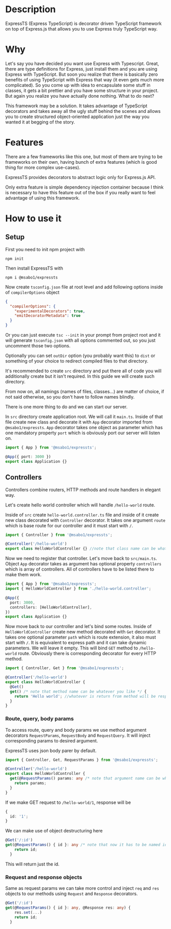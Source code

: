 # Description

ExpressTS (Express TypeScript) is decorator driven TypeScript framework on top of Express.js that allows you to use Express truly TypeScript way.

# Why

Let's say you have decided you want use Express with Typescript. Great, there are type definitions for Express, just install them and you are using Express with TypeScript. But soon you realize that there is basically zero benefits of using TypeScript with Express that way (it even gets much more complicated). So you come up with idea to encapsulate some stuff in classes, it gets a bit prettier and you have some structure in your project. But again you realize you have actually done nothing. What to do next?

This framework may be a solution. It takes advantage of TypeScript decorators and takes away all the ugly stuff behind the scenes and allows you to create structured object-oriented application just the way you wanted it at begging of the story.

# Features

There are a few frameworks like this one, but most of them are trying to be frameworks on their own, having bunch of extra features (which is good thing for more complex use-cases).

ExpressTS provides decorators to abstract logic only for Express.js API.

Only extra feature is simple dependency injection container because I think is necessary to have this feature out of the box if you really want to feel advantage of using this framework.

# How to use it

## Setup

First you need to init npm project with

`npm init`

Then install ExpressTS with

`npm i @msabo1/expressts`

Now create `tsconfig.json` file at root level and add following options inside of `compilerOptions` object

```json
{
  "compilerOptions": {
    "experimentalDecorators": true,
    "emitDecoratorMetadata": true
  }
}
```

Or you can just execute `tsc --init` in your prompt from project root and it will generate `tsconfig.json` with all options commented out, so you just uncomment those two options.

Optionally you can set `outDir` option (you probably want this) to `dist` or something of your choice to redirect compiled files to that directory.

It's recommended to create `src` directory and put there all of code you will additionally create but it isn't required. In this guide we will create such directory.

From now on, all namings (names of files, classes...) are matter of choice, if not said otherwise, so you don't have to follow names blindly.

There is one more thing to do and we can start our server.

In `src` directory create application root. We will call it `main.ts`.
Inside of that file create new class and decorate it with `App` decorator imported from `@msabo1/expressts`. `App` decorator takes one object as parameter which has one mandatory property `port` which is obviously port our server will listen on.

```typescript
import { App } from '@msabo1/expressts';

@App({ port: 3000 })
export class Application {}
```

## Controllers

Controllers combine routers, HTTP methods and route handlers in elegant way.

Let's create hello world controller which will handle `/hello-world` route.

Inside of `src` create `hello-world.controller.ts` file and inside of it create new class decorated with `Controller` decorator. It takes one argument `route` which is base route for our controller and it must start with `/`.

```typescript
import { Controller } from '@msabo1/expressts';

@Controller('/hello-world')
export class HelloWorldController {} //note that class name can be whatever you like
```

Now we need to register that controller. Let's move back to `src/main.ts`. Object `App` decorator takes as argument has optional property `controllers` which is array of controllers. All of controllers have to be listed there to make them work.

```typescript
import { App } from '@msabo1/expressts';
import { HelloWorldController } from './hello-world.controller';

@App({
  port: 3000,
  controllers: [HelloWorldController],
})
export class Application {}
```

Now move back to our controller and let's bind some routes. Inside of `HelloWorldController` create new method decorated with `Get` decorator. It takes one optional parameter `path` which is route extension, it also must start with `/`. It is equivalent to express path and it can take dynamic parameters. We will leave it empty.
This will bind `GET` method to `/hello-world` route. Obviously there is corresponding decorator for every HTTP method.

```typescript
import { Controller, Get } from '@msabo1/expressts';

@Controller('/hello-world')
export class HelloWorldController {
  @Get()
  get() /* note that method name can be whatever you like */ {
    return 'Hello world'; //whatever is return from method will be response
  }
}
```

### Route, query, body params

To access route, query and body params we use method argument decorators `RequestParams`, `RequestBody` and `RequestQuery`. It will inject corresponding params to desired argument.

ExpressTS uses json body parer by default.

```typescript
import { Controller, Get, RequestParams } from '@msabo1/expressts';

@Controller('/hello-world')
export class HelloWorldController {
  get(@RequestParams() params: any /* note that argument name can be whatever you like */) {
    return params;
  }
}
```

If we make GET request to `/hello-world/1`, response will be

```typescript
{
  id: '1';
}
```

We can make use of object destructuring here

```typescript
@Get('/:id')
get(@RequestParams() { id }: any /* note that now it has to be named id, because that is what we called out param */) {
    return id;
  }
```

This will return just the id.

### Request and response objects

Same as request params we can take more control and inject `req` and `res` objects to our methods using `Request` and `Response` decorators.

```typescript
@Get('/:id')
get(@RequestParams() { id }: any, @Response res: any) {
    res.set(...)
    return id;
  }
```
